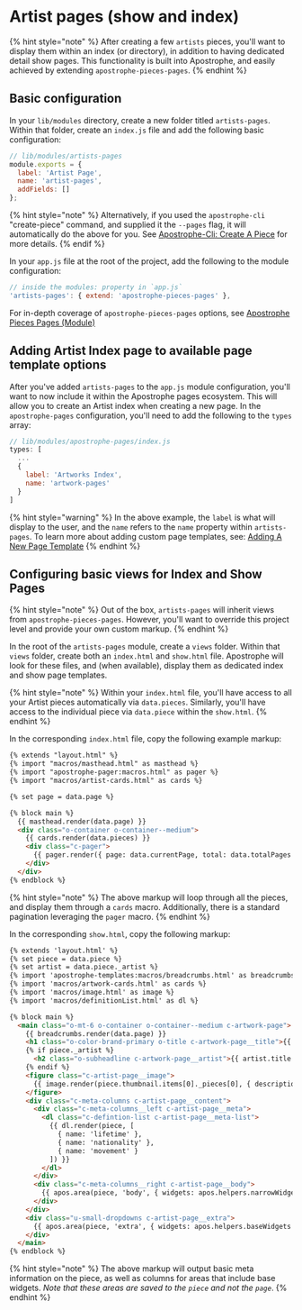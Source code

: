 # Artist pages \(show and index\)

{% hint style="note" %}
  After creating a few `artists` pieces, you'll want to display them within an index (or directory), in addition to having dedicated detail show pages. This functionality is built into Apostrophe, and easily achieved by extending `apostrophe-pieces-pages`.
{% endhint %}

## Basic configuration

In your `lib/modules` directory, create a new folder titled `artists-pages`. Within that folder, create an `index.js` file and add the following basic configuration:

```javascript
// lib/modules/artists-pages
module.exports = {
  label: 'Artist Page',
  name: 'artist-pages',
  addFields: []
};
```

{% hint style="note" %}
  Alternatively, if you used the `apostrophe-cli` "create-piece" command, and supplied it the `--pages` flag, it will automatically do the above for you. See [Apostrophe-Cli: Create A  Piece](https://github.com/apostrophecms/apostrophe-cli#create-a-piece) for more details.
{% endif %}

In your `app.js` file at the root of the project, add the following to the module configuration:

```javascript
// inside the modules: property in `app.js`
'artists-pages': { extend: 'apostrophe-pieces-pages' },
```

For in-depth coverage of `apostrophe-pieces-pages` options, see [Apostrophe Pieces Pages (Module)](https://docs.apostrophecms.org/apostrophe/modules/apostrophe-pieces-pages)

## Adding Artist Index page to available page template options

After you've added `artists-pages` to the `app.js` module configuration, you'll want to now include it within the Apostrophe pages ecosystem. This will allow you to create an Artist index when creating a new page. In the `apostrophe-pages` configuration, you'll need to add the following to the `types` array:

```javascript
// lib/modules/apostrophe-pages/index.js
types: [
  ...
  {
    label: 'Artworks Index',
    name: 'artwork-pages'
  }
]
```
{% hint style="warning" %}
  In the above example, the `label` is what will display to the user, and the `name` refers to the `name` property within `artists-pages`. To learn more about adding custom page templates, see: [Adding A New Page Template](https://docs.apostrophecms.org/apostrophe/tutorials/getting-started/editing-page-templates#adding-a-new-page-template)
{% endhint %}

## Configuring basic views for Index and Show Pages

{% hint style="note" %}
  Out of the box, `artists-pages` will inherit views from `apostrophe-pieces-pages`. However, you'll want to override this project level and provide your own custom markup.
{% endhint %}

In the root of the `artists-pages` module, create a `views` folder. Within that `views` folder, create both an `index.html` and `show.html` file. Apostrophe will look for these files, and (when available), display them as dedicated index and show page templates.

{% hint style="note" %}
  Within your `index.html` file, you'll have access to all your Artist pieces automatically via `data.pieces`. Similarly, you'll have access to the individual piece via `data.piece` within the `show.html`.
{% endhint %}

In the corresponding `index.html` file, copy the following example markup:

```html
{% extends "layout.html" %}
{% import "macros/masthead.html" as masthead %}
{% import "apostrophe-pager:macros.html" as pager %}
{% import "macros/artist-cards.html" as cards %}

{% set page = data.page %}

{% block main %}
  {{ masthead.render(data.page) }}
  <div class="o-container o-container--medium">
    {{ cards.render(data.pieces) }}
    <div class="c-pager">
      {{ pager.render({ page: data.currentPage, total: data.totalPages }, data.url) }}
    </div>
  </div>
{% endblock %}
```
{% hint style="note" %}
  The above markup will loop through all the pieces, and display them through a `cards` macro. Additionally, there is a standard pagination leveraging the `pager` macro.
{% endhint %}



In the corresponding `show.html`, copy the following markup:
```html
{% extends 'layout.html' %}
{% set piece = data.piece %}
{% set artist = data.piece._artist %}
{% import 'apostrophe-templates:macros/breadcrumbs.html' as breadcrumbs %}
{% import 'macros/artwork-cards.html' as cards %}
{% import 'macros/image.html' as image %}
{% import 'macros/definitionList.html' as dl %}

{% block main %}
  <main class="o-mt-6 o-container o-container--medium c-artwork-page">
    {{ breadcrumbs.render(data.page) }}
    <h1 class="o-color-brand-primary o-title c-artwork-page__title">{{ piece.title }}</h1>
    {% if piece._artist %}
      <h2 class="o-subheadline c-artwork-page__artist">{{ artist.title }}</h2>  
    {% endif %}
    <figure class="c-artist-page__image">
      {{ image.render(piece.thumbnail.items[0]._pieces[0], { description: true }) }}
    </figure>
    <div class="c-meta-columns c-artist-page__content">
      <div class="c-meta-columns__left c-artist-page__meta">
        <dl class="c-defintion-list c-artist-page__meta-list">
          {{ dl.render(piece, [
            { name: 'lifetime' },
            { name: 'nationality' },
            { name: 'movement' }
          ]) }}
        </dl>
      </div>
      <div class="c-meta-columns__right c-artist-page__body">
        {{ apos.area(piece, 'body', { widgets: apos.helpers.narrowWidgets }) }}
      </div>
    </div>
    <div class="u-small-dropdowns c-artist-page__extra">
      {{ apos.area(piece, 'extra', { widgets: apos.helpers.baseWidgets }) }}
    </div>
  </main>
{% endblock %}
```

{% hint style="note" %}
  The above markup will output basic meta information on the piece, as well as columns for areas that include base widgets. *Note that these areas are saved to the `piece` and not the `page`*.
{% endhint %}
